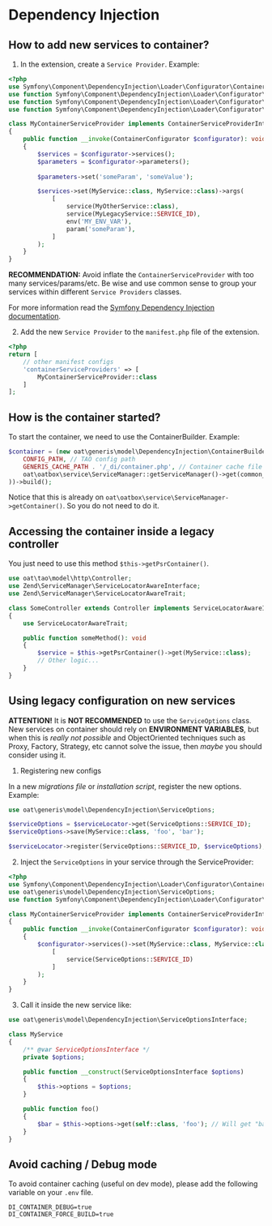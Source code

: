 # Dependency Injection

## How to add new services to container?

1) In the extension, create a `Service Provider`. Example: 

```php
<?php
use Symfony\Component\DependencyInjection\Loader\Configurator\ContainerConfigurator;
use function Symfony\Component\DependencyInjection\Loader\Configurator\service;
use function Symfony\Component\DependencyInjection\Loader\Configurator\env;
use function Symfony\Component\DependencyInjection\Loader\Configurator\param;

class MyContainerServiceProvider implements ContainerServiceProviderInterface
{
    public function __invoke(ContainerConfigurator $configurator): void
    {
        $services = $configurator->services();
        $parameters = $configurator->parameters();
        
        $parameters->set('someParam', 'someValue');

        $services->set(MyService::class, MyService::class)->args(
            [
                service(MyOtherService::class),
                service(MyLegacyService::SERVICE_ID),
                env('MY_ENV_VAR'),
                param('someParam'),
            ]
        );
    }
}
```

**RECOMMENDATION:** Avoid inflate the `ContainerServiceProvider` with too many services/params/etc. 
Be wise and use common sense to group your services within different `Service Providers` classes.  

For more information read the [Symfony Dependency Injection documentation](https://symfony.com/doc/current/components/dependency_injection.html).

2) Add the new `Service Provider` to the `manifest.php` file of the extension.

```php
<?php
return [
    // other manifest configs
    'containerServiceProviders' => [
        MyContainerServiceProvider::class
    ]
];
```

## How is the container started?

To start the container, we need to use the ContainerBuilder. Example:

```php
$container = (new oat\generis\model\DependencyInjection\ContainerBuilder(
    CONFIG_PATH, // TAO config path
    GENERIS_CACHE_PATH . '/_di/container.php', // Container cache file
    oat\oatbox\service\ServiceManager::getServiceManager()->get(common_ext_ExtensionsManager::SERVICE_ID), //ExtensionsManager
))->build();
```

Notice that this is already on `oat\oatbox\service\ServiceManager->getContainer()`. So you do not need to do it. 

## Accessing the container inside a legacy controller

You just need to use this method `$this->getPsrContainer()`.

```php
use oat\tao\model\http\Controller;
use Zend\ServiceManager\ServiceLocatorAwareInterface;
use Zend\ServiceManager\ServiceLocatorAwareTrait;

class SomeController extends Controller implements ServiceLocatorAwareInterface
{
    use ServiceLocatorAwareTrait;

    public function someMethod(): void
    {
        $service = $this->getPsrContainer()->get(MyService::class);
        // Other logic...
    }
}
```

## Using legacy configuration on new services

**ATTENTION!** It is **NOT RECOMMENDED** to use the `ServiceOptions` class. New services on 
container should rely on **ENVIRONMENT VARIABLES**, but when this is _really not possible_ 
and ObjectOriented techniques such as Proxy, Factory, Strategy, etc cannot solve the
issue, then _maybe_ you should consider using it.

1) Registering new configs

In a new _migrations file_ or _installation script_, register the new options. Example:

```php
use oat\generis\model\DependencyInjection\ServiceOptions;

$serviceOptions = $serviceLocator->get(ServiceOptions::SERVICE_ID);
$serviceOptions->save(MyService::class, 'foo', 'bar');

$serviceLocator->register(ServiceOptions::SERVICE_ID, $serviceOptions);
```

2) Inject the `ServiceOptions` in your service through the ServiceProvider:

```php
<?php
use Symfony\Component\DependencyInjection\Loader\Configurator\ContainerConfigurator;
use oat\generis\model\DependencyInjection\ServiceOptions;
use function Symfony\Component\DependencyInjection\Loader\Configurator\service;

class MyContainerServiceProvider implements ContainerServiceProviderInterface
{
    public function __invoke(ContainerConfigurator $configurator): void
    {
        $configurator->services()->set(MyService::class, MyService::class)->args(
            [
                service(ServiceOptions::SERVICE_ID)
            ]
        );
    }
}
```

3) Call it inside the new service like:

```php
use oat\generis\model\DependencyInjection\ServiceOptionsInterface;

class MyService
{
    /** @var ServiceOptionsInterface */
    private $options;

    public function __construct(ServiceOptionsInterface $options)
    {
        $this->options = $options;
    }

    public function foo()
    {
        $bar = $this->options->get(self::class, 'foo'); // Will get "bar" as response
    }
}
```

## Avoid caching / Debug mode

To avoid container caching (useful on dev mode), please add the following variable on your `.env` file.

```shell
DI_CONTAINER_DEBUG=true
DI_CONTAINER_FORCE_BUILD=true
```
